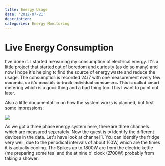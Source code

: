 ```yaml
---
title: Energy Usage
date: '2012-07-21'
description:
categories: Energy Monitoring
---
```


# Live Energy Consumption

I've done it. I started measuring my consumption of electrical energy. It's a little project that started out of boredom and curiosity (as do so many) and now I hope it's helping to find the source of energy waste and reduce the usage.
The consumption is recorded 24/7 with one measurement every few seconds, so it's possible to track individual consumers. This is called smart metering which is a good thing and a bad thing too. This I want to point out later.

Also a little documentation on how the system works is planned, but first some impressions:

<img class="aligncenter" src="{{urls.media}}/energy_opening.jpg">

As we got a three phase energy system here, there are three channels which are measured seperately. Now the quest is to identify the different devices in the data. Let's have look at channel 1. You can identify the fridge very well, due to the periodical intervals of about 100W, which are the times it is actually cooling. The Spikes up to 1800W are from the electric kettle (me preparing some tea) and the at nine o' clock (2700W) probably from taking a shower. 

